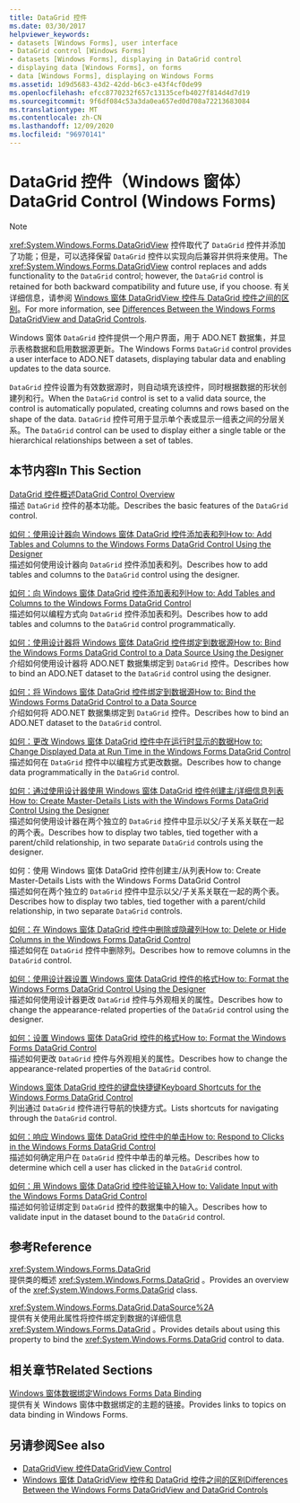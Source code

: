 ```yaml
---
title: DataGrid 控件
ms.date: 03/30/2017
helpviewer_keywords:
- datasets [Windows Forms], user interface
- DataGrid control [Windows Forms]
- datasets [Windows Forms], displaying in DataGrid control
- displaying data [Windows Forms], on forms
- data [Windows Forms], displaying on Windows Forms
ms.assetid: 1d9d5683-43d2-42dd-b6c3-e43f4cf0de99
ms.openlocfilehash: efcc8770232f657c13135cefb4027f814d4d7d19
ms.sourcegitcommit: 9f6df084c53a3da0ea657ed0d708a72213683084
ms.translationtype: MT
ms.contentlocale: zh-CN
ms.lasthandoff: 12/09/2020
ms.locfileid: "96970141"
---
```

# <a name="datagrid-control-windows-forms"></a><span data-ttu-id="91715-102">DataGrid 控件（Windows 窗体）</span><span class="sxs-lookup"><span data-stu-id="91715-102">DataGrid Control (Windows Forms)</span></span>
> [!NOTE]
> <span data-ttu-id="91715-103"><xref:System.Windows.Forms.DataGridView> 控件取代了 `DataGrid` 控件并添加了功能；但是，可以选择保留 `DataGrid` 控件以实现向后兼容并供将来使用。</span><span class="sxs-lookup"><span data-stu-id="91715-103">The <xref:System.Windows.Forms.DataGridView> control replaces and adds functionality to the `DataGrid` control; however, the `DataGrid` control is retained for both backward compatibility and future use, if you choose.</span></span> <span data-ttu-id="91715-104">有关详细信息，请参阅 [Windows 窗体 DataGridView 控件与 DataGrid 控件之间的区别](differences-between-the-windows-forms-datagridview-and-datagrid-controls.md)。</span><span class="sxs-lookup"><span data-stu-id="91715-104">For more information, see [Differences Between the Windows Forms DataGridView and DataGrid Controls](differences-between-the-windows-forms-datagridview-and-datagrid-controls.md).</span></span>  
  
 <span data-ttu-id="91715-105">Windows 窗体 `DataGrid` 控件提供一个用户界面，用于 ADO.NET 数据集，并显示表格数据和启用数据源更新。</span><span class="sxs-lookup"><span data-stu-id="91715-105">The Windows Forms `DataGrid` control provides a user interface to ADO.NET datasets, displaying tabular data and enabling updates to the data source.</span></span>  
  
 <span data-ttu-id="91715-106">`DataGrid` 控件设置为有效数据源时，则自动填充该控件，同时根据数据的形状创建列和行。</span><span class="sxs-lookup"><span data-stu-id="91715-106">When the `DataGrid` control is set to a valid data source, the control is automatically populated, creating columns and rows based on the shape of the data.</span></span> <span data-ttu-id="91715-107">`DataGrid` 控件可用于显示单个表或显示一组表之间的分层关系。</span><span class="sxs-lookup"><span data-stu-id="91715-107">The `DataGrid` control can be used to display either a single table or the hierarchical relationships between a set of tables.</span></span>  
  
## <a name="in-this-section"></a><span data-ttu-id="91715-108">本节内容</span><span class="sxs-lookup"><span data-stu-id="91715-108">In This Section</span></span>  
 [<span data-ttu-id="91715-109">DataGrid 控件概述</span><span class="sxs-lookup"><span data-stu-id="91715-109">DataGrid Control Overview</span></span>](datagrid-control-overview-windows-forms.md)  
 <span data-ttu-id="91715-110">描述 `DataGrid` 控件的基本功能。</span><span class="sxs-lookup"><span data-stu-id="91715-110">Describes the basic features of the `DataGrid` control.</span></span>  
  
 [<span data-ttu-id="91715-111">如何：使用设计器向 Windows 窗体 DataGrid 控件添加表和列</span><span class="sxs-lookup"><span data-stu-id="91715-111">How to: Add Tables and Columns to the Windows Forms DataGrid Control Using the Designer</span></span>](add-tables-and-columns-to-wf-datagrid-control-using-the-designer.md)  
 <span data-ttu-id="91715-112">描述如何使用设计器向 `DataGrid` 控件添加表和列。</span><span class="sxs-lookup"><span data-stu-id="91715-112">Describes how to add tables and columns to the `DataGrid` control using the designer.</span></span>  
  
 [<span data-ttu-id="91715-113">如何：向 Windows 窗体 DataGrid 控件添加表和列</span><span class="sxs-lookup"><span data-stu-id="91715-113">How to: Add Tables and Columns to the Windows Forms DataGrid Control</span></span>](how-to-add-tables-and-columns-to-the-windows-forms-datagrid-control.md)  
 <span data-ttu-id="91715-114">描述如何以编程方式向 `DataGrid` 控件添加表和列。</span><span class="sxs-lookup"><span data-stu-id="91715-114">Describes how to add tables and columns to the `DataGrid` control programmatically.</span></span>  
  
 [<span data-ttu-id="91715-115">如何：使用设计器将 Windows 窗体 DataGrid 控件绑定到数据源</span><span class="sxs-lookup"><span data-stu-id="91715-115">How to: Bind the Windows Forms DataGrid Control to a Data Source Using the Designer</span></span>](bind-wf-datagrid-control-to-a-data-source-using-the-designer.md)  
 <span data-ttu-id="91715-116">介绍如何使用设计器将 ADO.NET 数据集绑定到 `DataGrid` 控件。</span><span class="sxs-lookup"><span data-stu-id="91715-116">Describes how to bind an ADO.NET dataset to the `DataGrid` control using the designer.</span></span>  
  
 [<span data-ttu-id="91715-117">如何：将 Windows 窗体 DataGrid 控件绑定到数据源</span><span class="sxs-lookup"><span data-stu-id="91715-117">How to: Bind the Windows Forms DataGrid Control to a Data Source</span></span>](how-to-bind-the-windows-forms-datagrid-control-to-a-data-source.md)  
 <span data-ttu-id="91715-118">介绍如何将 ADO.NET 数据集绑定到 `DataGrid` 控件。</span><span class="sxs-lookup"><span data-stu-id="91715-118">Describes how to bind an ADO.NET dataset to the `DataGrid` control.</span></span>  
  
 [<span data-ttu-id="91715-119">如何：更改 Windows 窗体 DataGrid 控件中在运行时显示的数据</span><span class="sxs-lookup"><span data-stu-id="91715-119">How to: Change Displayed Data at Run Time in the Windows Forms DataGrid Control</span></span>](change-displayed-data-at-run-time-wf-datagrid-control.md)  
 <span data-ttu-id="91715-120">描述如何在 `DataGrid` 控件中以编程方式更改数据。</span><span class="sxs-lookup"><span data-stu-id="91715-120">Describes how to change data programmatically in the `DataGrid` control.</span></span>  
  
 [<span data-ttu-id="91715-121">如何：通过使用设计器使用 Windows 窗体 DataGrid 控件创建主/详细信息列表</span><span class="sxs-lookup"><span data-stu-id="91715-121">How to: Create Master-Details Lists with the Windows Forms DataGrid Control Using the Designer</span></span>](create-master-details-lists-with-wf-datagrid-control-using-the-designer.md)  
 <span data-ttu-id="91715-122">描述如何使用设计器在两个独立的 `DataGrid` 控件中显示以父/子关系关联在一起的两个表。</span><span class="sxs-lookup"><span data-stu-id="91715-122">Describes how to display two tables, tied together with a parent/child relationship, in two separate `DataGrid` controls using the designer.</span></span>  
  
 <span data-ttu-id="91715-123">如何：使用 Windows 窗体 DataGrid 控件创建主/从列表</span><span class="sxs-lookup"><span data-stu-id="91715-123">How to: Create Master-Details Lists with the Windows Forms DataGrid Control</span></span>  
 <span data-ttu-id="91715-124">描述如何在两个独立的 `DataGrid` 控件中显示以父/子关系关联在一起的两个表。</span><span class="sxs-lookup"><span data-stu-id="91715-124">Describes how to display two tables, tied together with a parent/child relationship, in two separate `DataGrid` controls.</span></span>  
  
 [<span data-ttu-id="91715-125">如何：在 Windows 窗体 DataGrid 控件中删除或隐藏列</span><span class="sxs-lookup"><span data-stu-id="91715-125">How to: Delete or Hide Columns in the Windows Forms DataGrid Control</span></span>](how-to-delete-or-hide-columns-in-the-windows-forms-datagrid-control.md)  
 <span data-ttu-id="91715-126">描述如何在 `DataGrid` 控件中删除列。</span><span class="sxs-lookup"><span data-stu-id="91715-126">Describes how to remove columns in the `DataGrid` control.</span></span>  
  
 [<span data-ttu-id="91715-127">如何：使用设计器设置 Windows 窗体 DataGrid 控件的格式</span><span class="sxs-lookup"><span data-stu-id="91715-127">How to: Format the Windows Forms DataGrid Control Using the Designer</span></span>](how-to-format-the-windows-forms-datagrid-control-using-the-designer.md)  
 <span data-ttu-id="91715-128">描述如何使用设计器更改 `DataGrid` 控件与外观相关的属性。</span><span class="sxs-lookup"><span data-stu-id="91715-128">Describes how to change the appearance-related properties of the `DataGrid` control using the designer.</span></span>  
  
 [<span data-ttu-id="91715-129">如何：设置 Windows 窗体 DataGrid 控件的格式</span><span class="sxs-lookup"><span data-stu-id="91715-129">How to: Format the Windows Forms DataGrid Control</span></span>](how-to-format-the-windows-forms-datagrid-control.md)  
 <span data-ttu-id="91715-130">描述如何更改 `DataGrid` 控件与外观相关的属性。</span><span class="sxs-lookup"><span data-stu-id="91715-130">Describes how to change the appearance-related properties of the `DataGrid` control.</span></span>  
  
 [<span data-ttu-id="91715-131">Windows 窗体 DataGrid 控件的键盘快捷键</span><span class="sxs-lookup"><span data-stu-id="91715-131">Keyboard Shortcuts for the Windows Forms DataGrid Control</span></span>](keyboard-shortcuts-for-the-windows-forms-datagrid-control.md)  
 <span data-ttu-id="91715-132">列出通过 `DataGrid` 控件进行导航的快捷方式。</span><span class="sxs-lookup"><span data-stu-id="91715-132">Lists shortcuts for navigating through the `DataGrid` control.</span></span>  
  
 [<span data-ttu-id="91715-133">如何：响应 Windows 窗体 DataGrid 控件中的单击</span><span class="sxs-lookup"><span data-stu-id="91715-133">How to: Respond to Clicks in the Windows Forms DataGrid Control</span></span>](how-to-respond-to-clicks-in-the-windows-forms-datagrid-control.md)  
 <span data-ttu-id="91715-134">描述如何确定用户在 `DataGrid` 控件中单击的单元格。</span><span class="sxs-lookup"><span data-stu-id="91715-134">Describes how to determine which cell a user has clicked in the `DataGrid` control.</span></span>  
  
 [<span data-ttu-id="91715-135">如何：用 Windows 窗体 DataGrid 控件验证输入</span><span class="sxs-lookup"><span data-stu-id="91715-135">How to: Validate Input with the Windows Forms DataGrid Control</span></span>](how-to-validate-input-with-the-windows-forms-datagrid-control.md)  
 <span data-ttu-id="91715-136">描述如何验证绑定到 `DataGrid` 控件的数据集中的输入。</span><span class="sxs-lookup"><span data-stu-id="91715-136">Describes how to validate input in the dataset bound to the `DataGrid` control.</span></span>  
  
## <a name="reference"></a><span data-ttu-id="91715-137">参考</span><span class="sxs-lookup"><span data-stu-id="91715-137">Reference</span></span>  
 <xref:System.Windows.Forms.DataGrid>  
 <span data-ttu-id="91715-138">提供类的概述 <xref:System.Windows.Forms.DataGrid> 。</span><span class="sxs-lookup"><span data-stu-id="91715-138">Provides an overview of the <xref:System.Windows.Forms.DataGrid> class.</span></span>  
  
 <xref:System.Windows.Forms.DataGrid.DataSource%2A>  
 <span data-ttu-id="91715-139">提供有关使用此属性将控件绑定到数据的详细信息 <xref:System.Windows.Forms.DataGrid> 。</span><span class="sxs-lookup"><span data-stu-id="91715-139">Provides details about using this property to bind the <xref:System.Windows.Forms.DataGrid> control to data.</span></span>  
  
## <a name="related-sections"></a><span data-ttu-id="91715-140">相关章节</span><span class="sxs-lookup"><span data-stu-id="91715-140">Related Sections</span></span>  
 [<span data-ttu-id="91715-141">Windows 窗体数据绑定</span><span class="sxs-lookup"><span data-stu-id="91715-141">Windows Forms Data Binding</span></span>](../windows-forms-data-binding.md)  
 <span data-ttu-id="91715-142">提供有关 Windows 窗体中数据绑定的主题的链接。</span><span class="sxs-lookup"><span data-stu-id="91715-142">Provides links to topics on data binding in Windows Forms.</span></span>  
  
## <a name="see-also"></a><span data-ttu-id="91715-143">另请参阅</span><span class="sxs-lookup"><span data-stu-id="91715-143">See also</span></span>

- [<span data-ttu-id="91715-144">DataGridView 控件</span><span class="sxs-lookup"><span data-stu-id="91715-144">DataGridView Control</span></span>](datagridview-control-windows-forms.md)
- [<span data-ttu-id="91715-145">Windows 窗体 DataGridView 控件和 DataGrid 控件之间的区别</span><span class="sxs-lookup"><span data-stu-id="91715-145">Differences Between the Windows Forms DataGridView and DataGrid Controls</span></span>](differences-between-the-windows-forms-datagridview-and-datagrid-controls.md)

